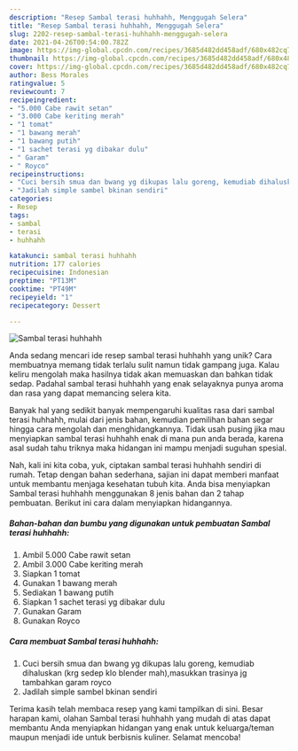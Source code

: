 ```yaml
---
description: "Resep Sambal terasi huhhahh, Menggugah Selera"
title: "Resep Sambal terasi huhhahh, Menggugah Selera"
slug: 2202-resep-sambal-terasi-huhhahh-menggugah-selera
date: 2021-04-26T00:54:00.782Z
image: https://img-global.cpcdn.com/recipes/3685d482dd458adf/680x482cq70/sambal-terasi-huhhahh-foto-resep-utama.jpg
thumbnail: https://img-global.cpcdn.com/recipes/3685d482dd458adf/680x482cq70/sambal-terasi-huhhahh-foto-resep-utama.jpg
cover: https://img-global.cpcdn.com/recipes/3685d482dd458adf/680x482cq70/sambal-terasi-huhhahh-foto-resep-utama.jpg
author: Bess Morales
ratingvalue: 5
reviewcount: 7
recipeingredient:
- "5.000 Cabe rawit setan"
- "3.000 Cabe keriting merah"
- "1 tomat"
- "1 bawang merah"
- "1 bawang putih"
- "1 sachet terasi yg dibakar dulu"
- " Garam"
- " Royco"
recipeinstructions:
- "Cuci bersih smua dan bwang yg dikupas lalu goreng, kemudiab dihaluskan (krg sedep klo blender mah),masukkan trasinya jg tambahkan garam royco"
- "Jadilah simple sambel bkinan sendiri"
categories:
- Resep
tags:
- sambal
- terasi
- huhhahh

katakunci: sambal terasi huhhahh 
nutrition: 177 calories
recipecuisine: Indonesian
preptime: "PT13M"
cooktime: "PT49M"
recipeyield: "1"
recipecategory: Dessert

---
```



![Sambal terasi huhhahh](https://img-global.cpcdn.com/recipes/3685d482dd458adf/680x482cq70/sambal-terasi-huhhahh-foto-resep-utama.jpg)

Anda sedang mencari ide resep sambal terasi huhhahh yang unik? Cara membuatnya memang tidak terlalu sulit namun tidak gampang juga. Kalau keliru mengolah maka hasilnya tidak akan memuaskan dan bahkan tidak sedap. Padahal sambal terasi huhhahh yang enak selayaknya punya aroma dan rasa yang dapat memancing selera kita.



Banyak hal yang sedikit banyak mempengaruhi kualitas rasa dari sambal terasi huhhahh, mulai dari jenis bahan, kemudian pemilihan bahan segar hingga cara mengolah dan menghidangkannya. Tidak usah pusing jika mau menyiapkan sambal terasi huhhahh enak di mana pun anda berada, karena asal sudah tahu triknya maka hidangan ini mampu menjadi suguhan spesial.


Nah, kali ini kita coba, yuk, ciptakan sambal terasi huhhahh sendiri di rumah. Tetap dengan bahan sederhana, sajian ini dapat memberi manfaat untuk membantu menjaga kesehatan tubuh kita. Anda bisa menyiapkan Sambal terasi huhhahh menggunakan 8 jenis bahan dan 2 tahap pembuatan. Berikut ini cara dalam menyiapkan hidangannya.

<!--inarticleads1-->

##### Bahan-bahan dan bumbu yang digunakan untuk pembuatan Sambal terasi huhhahh:

1. Ambil 5.000 Cabe rawit setan
1. Ambil 3.000 Cabe keriting merah
1. Siapkan 1 tomat
1. Gunakan 1 bawang merah
1. Sediakan 1 bawang putih
1. Siapkan 1 sachet terasi yg dibakar dulu
1. Gunakan  Garam
1. Gunakan  Royco




<!--inarticleads2-->

##### Cara membuat Sambal terasi huhhahh:

1. Cuci bersih smua dan bwang yg dikupas lalu goreng, kemudiab dihaluskan (krg sedep klo blender mah),masukkan trasinya jg tambahkan garam royco
1. Jadilah simple sambel bkinan sendiri




Terima kasih telah membaca resep yang kami tampilkan di sini. Besar harapan kami, olahan Sambal terasi huhhahh yang mudah di atas dapat membantu Anda menyiapkan hidangan yang enak untuk keluarga/teman maupun menjadi ide untuk berbisnis kuliner. Selamat mencoba!
